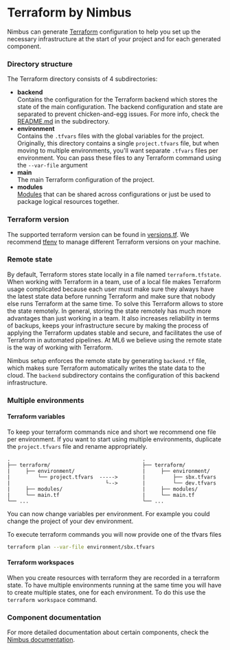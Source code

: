 # Terraform by Nimbus

Nimbus can generate [Terraform](https://www.terraform.io/) configuration to help you set up the 
necessary infrastructure at the start of your project and for each generated component.

### Directory structure

The Terraform directory consists of 4 subdirectories:

- **backend**  
  Contains the configuration for the Terraform backend which stores the state of the main 
  configuration. The backend configuration and state are separated to prevent chicken-and-egg 
  issues. For more info, check the [README.md](./backend/README.md) in the subdirectory.
- **environment**  
  Contains the `.tfvars` files with the global variables for the project. Originally, this 
  directory contains a single `project.tfvars` file, but when moving to multiple environments, 
  you'll want separate `.tfvars` files per environment. You can pass these files to any Terraform 
  command using the `--var-file` argument
- **main**  
  The main Terraform configuration of the project. 
- **modules**  
  [Modules](https://developer.hashicorp.com/terraform/language/modules) that can be shared across 
  configurations or just be used to package logical resources together.

### Terraform version

The supported terraform version can be found in [versions.tf](./versions.tf).
We recommend [tfenv](https://github.com/tfutils/tfenv) to manage different
Terraform versions on your machine.

### Remote state

By default, Terraform stores state locally in a file named `terraform.tfstate`. When working with
Terraform in a team, use of a local file makes Terraform usage complicated because each user must
make sure they always have the latest state data before running Terraform and make sure that nobody
else runs Terraform at the same time. To solve this Terraform allows to store the state remotely.
In general, storing the state remotely has much more advantages than just working in a team. It 
also increases reliability in terms of backups, keeps your infrastructure secure by making the 
process of applying the Terraform updates stable and secure, and facilitates the use of Terraform 
in automated pipelines. At ML6 we believe using the remote state is the way of working with Terraform.

Nimbus setup enforces the remote state by generating `backend.tf` file, which makes sure Terraform 
automatically writes the state data to the cloud. The `backend` subdirectory contains the 
configuration of this backend infrastructure.

### Multiple environments

#### Terraform variables

To keep your terraform commands nice and short we recommend one file per environment.
If you want to start using multiple environments, duplicate the `project.tfvars` file and rename appropriately.

```
.                                           .
├── terraform/                              ├── terraform/
|     ├── environment/                      |     ├── environment/
|         └── project.tfvars  ----->        |         ├── sbx.tfvars
|                               └-->        |         └── dev.tfvars
|     ├── modules/                          |     ├── modules/
|     └── main.tf                           |     └── main.tf
└── ...                                     └── ...
```

You can now change variables per environment. For example you could change the project of your dev environment.

To execute terraform commands you will now provide one of the tfvars files

```bash
terraform plan --var-file environment/sbx.tfvars
```

#### Terraform workspaces

When you create resources with terraform they are recorded in a terraform state.
To have multiple environments running at the same time you will have to create multiple states,
one for each environment. To do this use the `terraform workspace` command.

### Component documentation

For more detailed documentation about certain components, check the [Nimbus documentation](https://nimbus-documentation-dot-ml6-internal-tools.uc.r.appspot.com/).